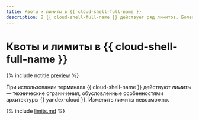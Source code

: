 ```yaml
---
title: Квоты и лимиты в {{ cloud-shell-full-name }}
description: В {{ cloud-shell-full-name }} действует ряд лимитов. Более подробно об ограничениях в сервисе вы узнаете из данной статьи.
---
```


# Квоты и лимиты в {{ cloud-shell-full-name }}

{% include notitle [preview](../../../_includes/note-preview.md) %}

При использовании терминала {{ cloud-shell-name }} действуют _лимиты_ — технические ограничения, обусловленные особенностями архитектуры {{ yandex-cloud }}. Изменить лимиты невозможно.

{% include [limits.md](../../../_includes/console/cloud-shell-limits.md) %}